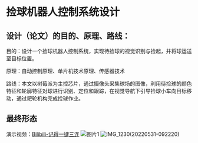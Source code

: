 # 捡球机器人控制系统设计

## 设计（论文）的目的、原理、路线：

目的：设计一个捡球机器人控制系统，实现待捡球的视觉识别与捡起，并将球运送至目标位置。

原理：自动控制原理、单片机技术原理、传感器技术

路线：本文以树莓派为主控芯片，通过摄像头采集球场的图像，利用待捡球的颜色特征和轮廓特征对球进行识别、定位和跟踪，在视觉导航下引导捡球小车向目标移动，通过耙轮机构完成捡球作业。

## 最终形态
演示视频：[Bilibili-记得一键三连](https://www.bilibili.com/video/BV1vS4y1z7Se?share_source=copy_web)
![图片1](https://user-images.githubusercontent.com/65287961/171074607-12210ff4-e7b2-481e-93ed-71b21a3282db.png)
![IMG_1230(20220531-092220)](https://user-images.githubusercontent.com/65287961/171074713-aa86f96d-b0d2-4c7f-a414-c89c13aa2706.JPG)

